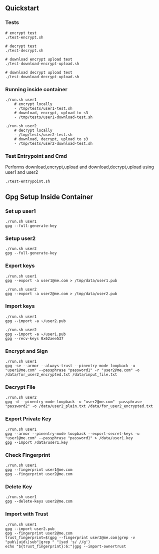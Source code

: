 
## Quickstart

### Tests

```
# encrypt test
./test-encrypt.sh

# decrypt test
./test-decrypt.sh

# download encrypt upload test
./test-download-encrypt-upload.sh

# download decrypt upload test
./test-download-decrypt-upload.sh

```

### Running inside container
```
./run.sh user1
    # encrypt locally
    - /tmp/tests/user1-test.sh
    # download, encrypt, upload to s3
    - /tmp/tests/user1-download-test.sh

./run.sh user2
    # decrypt locally
    - /tmp/tests/user2-test.sh
    # download, decrypt, upload to s3
    - /tmp/tests/user2-download-test.sh

```

### Test Entrypoint and Cmd
Performs download,encrypt,upload and download,decrypt,upload using user1 and user2
```
./test-entrypoint.sh
```


## Gpg Setup Inside Container
### Set up user1
```
./run.sh user1
gpg --full-generate-key
```

### Setup user2
```
./run.sh user2
gpg --full-generate-key
```

### Export keys
```
./run.sh user1
gpg --export -a user1@me.com > /tmp/data/user1.pub

./run.sh user2
gpg --export -a user2@me.com > /tmp/data/user2.pub
```
### Import keys
```
./run.sh user1
gpg --import -a ~/user2.pub

./run.sh user2
gpg --import -a ~/user1.pub
gpg --recv-keys 0x62aee537 
```

### Encrypt and Sign
```
./run.sh user1
gpg -se --armor --always-trust --pinentry-mode loopback -u "user1@me.com" --passphrase "password1" -r "user2@me.com" -o /data/for_user2_encrypted.txt /data/input_file.txt
```
### Decrypt File
```
./run.sh user2
gpg -d --pinentry-mode loopback -u "user2@me.com" -passphrase "password2" -o /data/user2_plain.txt /data/for_user2_encrypted.txt
```

### Export Private Key
```
./run.sh user1
gpg --armor --pinentry-mode loopback --export-secret-keys -u "user1@me.com" --passphrase "password1" > /data/user1.key
gpg --import /data/user1.key
```

### Check Fingerprint
```
./run.sh user1
gpg --fingerprint user1@me.com
gpg --fingerprint user2@me.com
```

### Delete Key
```
./run.sh user1
gpg --delete-keys user2@me.com
```

### Import with Trust
```
./run.sh user1
gpg --import user2.pub
gpg --fingerprint user2@me.com
trust_fingerprint=$(gpg --fingerprint user2@me.com|grep -v "pub\|uid\|sub"|grep " "|sed 's/ //g')
echo "${trust_fingerprint}:6:"|gpg --import-ownertrust
```




